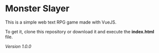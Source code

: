 # Monster Slayer

This is a simple web text RPG game made with VueJS. 

To get it, clone this repository or download it and execute the **index.html** file.

*Version 1.0.0*
